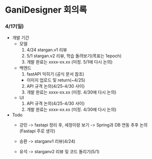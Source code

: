 # GaniDesigner 회의록
### 4/17(일)
- 개발 기간
  - 모델
    1. 4/24 stargan.v1 리뷰
    2. 5/1 stargan.v2 리뷰, 학습 돌려보기(목표는 1epoch)
    3. 개발 완료는 xxxx-xx.xx (미정. 5/1에 다시 논의)
  - 백엔드
    1. fastAPI 익히기 (공식 문서 참조)
      - 이미지 업로드 및 return(~4/25)
    2. API 규격 논의(4/25-4/30 사이)
    3. 개발 완료는 xxxx-xx.xx (미정. 4/30에 다시 논의)
  - UI
    1. API 규격 논의(4/25-4/30 사이)
    2. 개발 완료는 xxxx-xx.xx (미정. 4/30에 다시 논의)
- Todo
  - 강민 -> fastapi 정리 후, 세정이랑 보기 -> Spring과 DB 연동 추후 논의(Fastapi 주로 생각)

  - 승환 -> starganv1 리뷰(4/24)

  - 유석 -> starganv2 리뷰 및 코드 돌리기(5/1)
